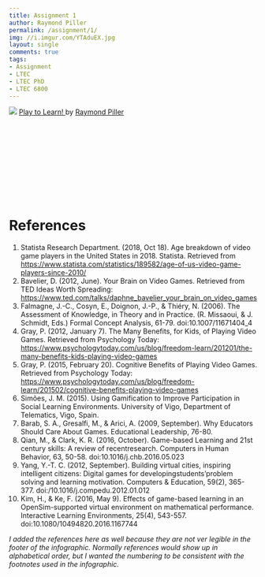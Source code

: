 ```yaml
---
title: Assignment 1
author: Raymond Piller
permalink: /assignment/1/
img: //i.imgur.com/YTAduEX.jpg
layout: single
comments: true
tags:
- Assignment
- LTEC
- LTEC PhD
- LTEC 6800
---
```

<p>
  <img src="https://github.com/VertigoRay/LTEC6800.ray.pillers.us/raw/master/assets/images/PlayToLearn.png" style="max-width: none;">
  <a href="https://www.canva.com/design/DADdC791Y4w/view?utm_content=DADdC791Y4w&amp;utm_campaign=designshare&amp;utm_medium=embeds&amp;utm_source=link" target="_blank" rel="noopener">
    Play to Learn!
  </a>
  by
  <a href="https://www.canva.com/fS9aQ2Vgm6canva.com?utm_campaign=designshare&amp;utm_medium=embeds&amp;utm_source=link" target="_blank" rel="noopener">
    Raymond Piller
  </a>
</p>
<div id="ted-embed" style="">
  <div style="max-width: 854px; position: relative; top: -1288px; left: 83px; width: 270px;">
    <div style="position:relative;height:0;padding-bottom:56.25%">
      <iframe src="https://embed.ted.com/talks/daphne_bavelier_your_brain_on_video_games" width="854" height="480" style="position:absolute; left:0; top:0; width:100%; height:100%" frameborder="0" scrolling="no" allowfullscreen="">
      </iframe>
    </div>
  </div>
</div>

# References

1. Statista Research Department. (2018, Oct 18). Age breakdown of video game players in the United States in 2018. Statista. Retrieved from https://www.statista.com/statistics/189582/age-of-us-video-game-players-since-2010/
1. Bavelier, D. (2012, June). Your Brain on Video Games. Retrieved from TED Ideas Worth Spreading: https://www.ted.com/talks/daphne_bavelier_your_brain_on_video_games
1. Falmagne, J.-C., Cosyn, E., Doignon, J.-P., & Thiéry, N. (2006). The Assessment of Knowledge, in Theory and in Practice. (R. Missaoui, & J. Schmidt, Eds.) Formal Concept Analysis, 61-79. doi:10.1007/11671404_4
1. Gray, P. (2012, January 7). The Many Benefits, for Kids, of Playing Video Games. Retrieved from Psychology Today: https://www.psychologytoday.com/us/blog/freedom-learn/201201/the-many-benefits-kids-playing-video-games
1. Gray, P. (2015, February 20). Cognitive Benefits of Playing Video Games. Retrieved from Psychology Today: https://www.psychologytoday.com/us/blog/freedom-learn/201502/cognitive-benefits-playing-video-games
1. Simões, J. M. (2015). Using Gamification to Improve Participation in Social Learning Environments. University of Vigo, Department of Telematics, Vigo, Spain.
1. Barab, S. A., Gresalfi, M., & Arici, A. (2009, September). Why Educators Should Care About Games. Educational Leadership, 76-80.
1. Qian, M., & Clark, K. R. (2016, October). Game-based Learning and 21st century skills: A review of recentresearch. Computers in Human Behavior, 63, 50-58. doi:10.1016/j.chb.2016.05.023
1. Yang, Y.-T. C. (2012, September). Building virtual cities, inspiring intelligent citizens: Digital games for developingstudents’problem solving and learning motivation. Computers & Education, 59(2), 365-377. doi:/10.1016/j.compedu.2012.01.012
1. Kim, H., & Ke, F. (2016, May 9). Effects of game-based learning in an OpenSim-supported virtual environment on mathematical performance. Interactive Learning Environments, 25(4), 543-557. doi:10.1080/10494820.2016.1167744

*I added the references here as well because they are not ver legible in the footer of the infographic.*
*Normally references would show up in alphabetical order, but I wanted the numbering to be consistent with the footnotes used in the infographic.*